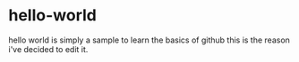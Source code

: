 # hello-world
hello world is simply a sample to learn the basics of github
this is the reason i've decided to edit it.
